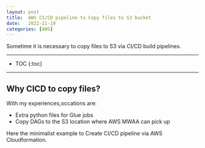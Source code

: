 ```yaml
---
layout: post
title:  AWS CI/CD pipeline to Copy files to S3 bucket
date:   2022-11-19
categories: [AWS]
---
```


Sometime it is necessary to copy files to S3 via CI/CD build pipelines. 

<!--more-->

------

* TOC
{:toc}
------

## Why CICD to copy files?
With my experiences,occations are:

- Extra python files for Glue jobs
- Copy DAGs to the S3 location where AWS MWAA can pick up

Here the minimalist example to Create CI/CD pipeline via AWS Cloudformation.